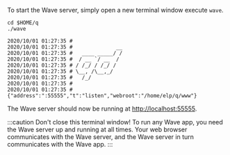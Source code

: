 To start the Wave server, simply open a new terminal window execute `wave`.

```shell 
cd $HOME/q
./wave
```

```
2020/10/01 01:27:35 # 
2020/10/01 01:27:35 #              __
2020/10/01 01:27:35 #   ____ _____/ /
2020/10/01 01:27:35 #  / __ `/ __  /
2020/10/01 01:27:35 # / /_/ / /_/ /
2020/10/01 01:27:35 # \__, /\__,_/
2020/10/01 01:27:35 #   /_/
2020/10/01 01:27:35 # 
2020/10/01 01:27:35 # {"address":":55555","t":"listen","webroot":"/home/elp/q/www"}

```

The Wave server should now be running at [http://localhost:55555](http://localhost:55555).

:::caution Don't close this terminal window! 
To run any Wave app, you need the Wave server up and running at all times. Your web browser communicates with the Wave server, and the Wave server in turn communicates with the Wave app.
:::


